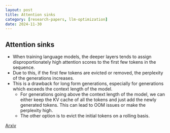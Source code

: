 ```yaml
---
layout: post
title: Attention sinks
category: [research-papers, llm-optimization]
date: 2024-11-30
---
```


## Attention sinks

- When training language models, the deeper layers tends to assign disproportionately high attention scores to the first few tokens in the sequence.
- Due to this, if the first few tokens are evicted or removed, the perplexity of the generations increases.
- This is a drawback for long form generations, especially for generations which exceeds the context length of the model.
    - For generations going above the context length of the model, we can either keep the KV cache of all the tokens and just add the newly generated tokens. This can lead to OOM issues or make the perplexity high.
    - The other option is to evict the initial tokens on a rolling basis.

[Arxiv](https://arxiv.org/abs/2309.17453)
